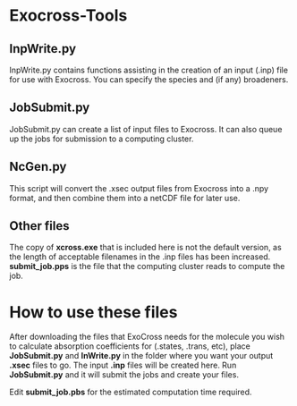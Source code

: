 # Exocross-Tools


## InpWrite.py 
InpWrite.py contains functions assisting in the creation of an input (.inp) file for use with Exocross. You can specify the species and (if any) broadeners.

## JobSubmit.py 

JobSubmit.py can create a list of input files to Exocross. It can also queue up the jobs for submission to a computing cluster. 

## NcGen.py

This script will convert the .xsec output files from Exocross into a .npy format, and then combine them into a netCDF file for later use.



## Other files

The copy of **xcross.exe** that is included here is not the default version, as the length of acceptable filenames in the .inp files has been increased. **submit_job.pps** is the file that the computing cluster reads to compute the job. 

# How to use these files

After downloading the files that ExoCross needs for the molecule you wish to calculate absorption coefficients for (.states, .trans, etc), place **JobSubmit.py** and **InWrite.py** in the folder where you want your output **.xsec** files to go. The input **.inp** files will be created here. Run **JobSubmit.py** and it will submit the jobs and create your files.

Edit **submit_job.pbs** for the estimated computation time required.
